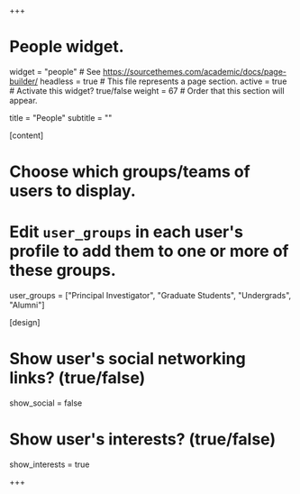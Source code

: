 +++
# People widget.
widget = "people"  # See https://sourcethemes.com/academic/docs/page-builder/
headless = true  # This file represents a page section.
active = true  # Activate this widget? true/false
weight = 67  # Order that this section will appear.

title = "People"
subtitle = ""

[content]
  # Choose which groups/teams of users to display.
  #   Edit `user_groups` in each user's profile to add them to one or more of these groups.
user_groups = ["Principal Investigator",
               "Graduate Students",
               "Undergrads",
               "Alumni"]

[design]
  # Show user's social networking links? (true/false)
  show_social = false

  # Show user's interests? (true/false)
  show_interests = true

+++
